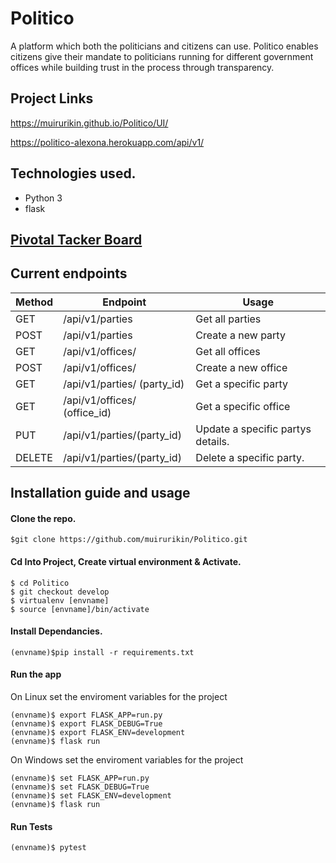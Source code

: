 # Politico

A platform which both the politicians and citizens can use. Politico enables citizens give their mandate to politicians running for different government offices while building trust in the process through transparency.

## Project Links
https://muirurikin.github.io/Politico/UI/

https://politico-alexona.herokuapp.com/api/v1/

## Technologies used.
* Python 3
* flask

## [Pivotal Tacker Board](https://www.pivotaltracker.com/n/projects/2241669)

## Current endpoints

| Method  | Endpoint  | Usage  |
|---|---|---|     
|GET| /api/v1/parties| Get all parties|
|POST | /api/v1/parties  | Create a new party  |
|GET| /api/v1/offices/  | Get all offices|
|POST|	/api/v1/offices/  |	Create a new office  |
|GET| /api/v1/parties/ (party_id) | Get a specific party|
|GET| /api/v1/offices/ (office_id) | Get a specific office|
|PUT|	/api/v1/parties/(party_id) |	Update a specific partys details.|
|DELETE	| /api/v1/parties/(party_id)	| Delete a specific party.|

## Installation guide and usage

#### **Clone the repo.**
  ```
$git clone https://github.com/muirurikin/Politico.git
  ```

#### **Cd Into Project, Create virtual environment & Activate.**
  ```
$ cd Politico
$ git checkout develop
$ virtualenv [envname]
$ source [envname]/bin/activate
   ```
#### **Install Dependancies.**
  ```
(envname)$pip install -r requirements.txt
  ```

#### **Run the app**
On Linux set the enviroment variables for the project
```
(envname)$ export FLASK_APP=run.py
(envname)$ export FLASK_DEBUG=True
(envname)$ export FLASK_ENV=development
(envname)$ flask run
```
On Windows set the enviroment variables for the project
```
(envname)$ set FLASK_APP=run.py
(envname)$ set FLASK_DEBUG=True
(envname)$ set FLASK_ENV=development
(envname)$ flask run
```

#### **Run Tests**

  ```
(envname)$ pytest
  ```
